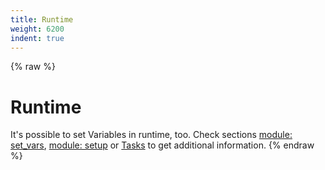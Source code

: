 ```yaml
---
title: Runtime
weight: 6200
indent: true
---
```


{% raw %}
# Runtime

It's possible to set Variables in runtime, too. Check sections
[module: set_vars](./module_set_vars.html), [module: setup](./module_setup.html) or
[Tasks](./tasks.html) to get additional information.
{% endraw %}
